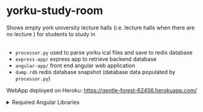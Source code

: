 # yorku-study-room

Shows empty york university lecture halls (i.e. lecture halls when there are no lecture ) for students to study in
<br><br>

* `processor.py` used to parse yorku ical files and save to redis database<br>
* `express-app/` express app to retrieve backend database<br>
* `angular-app/` front end angular web application<br>
* `dump.rdb` redis database snapshot (database data populated by `processor.py`)<br>

WebApp deployed on Heroku: https://gentle-forest-62456.herokuapp.com/

<details><summary>Required Angular Libraries</summary>
<p>
 
```
npm i angular-ng-autocomplete
npm i angular-material
npm install --save kendo-ui-core
npm install --save @progress/kendo-ui
npm i @progress/kendo-angular-common
npm i @progress/kendo-angular-dateinputs
npm i @progress/kendo-angular-intl
npm i @progress/kendo-angular-l10n
npm i @progress/kendo-angular-popup
npm i @progress/kendo-theme-default
npm i @angular/material
npm i @angular/material-moment-adapter
npm i @ng-bootstrap/ng-bootstrap
npm i @angular/cdk
npm i moment
npm i hammerjs
 ```

add following in `angular.json` file under `styles` section
``` 
"./node_modules/@angular/material/prebuilt-themes/deeppurple-amber.css",
 "node_modules/@progress/kendo-theme-default/dist/all.css"'
 ```

`"allowSyntheticDefaultImports": true,` add this to you `tsconfig.json` under `compilerOptions` 

</p>
</details>
